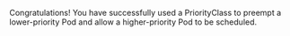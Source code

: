 Congratulations! You have successfully used a PriorityClass to preempt a lower-priority Pod and allow a higher-priority Pod to be scheduled.
